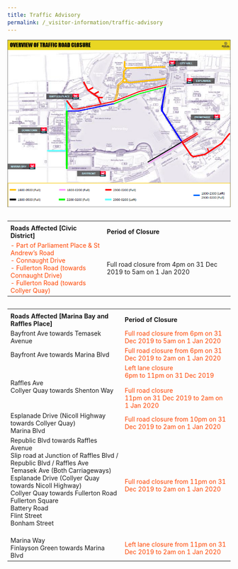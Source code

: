 ```yaml
---
title: Traffic Advisory
permalink: /_visitor-information/traffic-advisory
---
```


<a href="https://www.police.gov.sg/Media-Room/News/20191220_OTHERS_Security_and_Traffic_Arrangements_for_the_MBSC2020"> <img src="/images/road-closure-map.png" /></a>

<table class="table-v">

<table style="width:100%">

<tr>
    <td> 
<tr>
    <td>
     <b>Roads Affected [Civic District] </b>
     <br>
    </td>
    <td>
      <b>Period of Closure</b>
<tr>    
    <td>
     <font color="orangered">- Part of Parliament Place & St Andrew’s Road<br>- Connaught Drive<br>- Fullerton Road 
(towards Connaught Drive)<br>- Fullerton Road (towards Collyer Quay)</font>
     <br>
    </td>
    <td>
      Full road closure from 4pm on 31 Dec 2019 to 5am on 1 Jan 2020
      <br>
     </td>
    </tr>

<table class="table-v">

<table style="width:100%">
   
<tr>
    <td>
<tr>
    <td>
     <b>Roads Affected [Marina Bay and Raffles Place]</b>
     <br>
    </td>
    <td>
      <b>Period of Closure</b>
<tr>
    <td>
     Bayfront Ave towards Temasek Avenue
     <br>
    </td>
    <td>
      <font color="orangered">Full road closure from 6pm on 31 Dec 2019 to 5am on 1 Jan 2020</font>
<tr>
    <td>
     Bayfront Ave towards Marina Blvd
     <br>
    </td>
    <td>
      <font color="orangered">Full road closure from 6pm on 31 Dec 2019 to 2am on 1 Jan 2020</font>
<tr>
    <td>
     Raffles Ave<br>Collyer Quay towards Shenton Way
     <br>
    </td>
    <td>
      <font color="orangered">Left lane closure<br>6pm to 11pm on 31 Dec 2019<br><br>Full road closure<br>11pm on 31 Dec 2019 to 2am on 1 Jan 2020
</font>
<tr>
    <td>
     Esplanade Drive (Nicoll Highway towards Collyer Quay)<br>Marina Blvd
     <br>
    </td>
    <td>
      <font color="orangered">Full road closure from 10pm on 31 Dec 2019 to 2am on 1 Jan 2020</font>
<tr>
    <td>
     Republic Blvd towards Raffles Avenue<br>Slip road at Junction of Raffles Blvd / Republic Blvd / Raffles Ave<br>Temasek Ave (Both Carriageways)<br>Esplanade Drive (Collyer Quay towards Nicoll Highway)<br>Collyer Quay towards Fullerton Road<br>Fullerton Square<br>Battery Road<br>Flint Street<br>Bonham Street<br>
     <br>
    </td>
    <td>
      <font color="orangered">Full road closure from 11pm on 31 Dec 2019 to 2am on 1 Jan 2020</font>
<tr>
    <td>
     Marina Way<br>Finlayson Green towards Marina Blvd
     <br>
    </td>
    <td>
      <font color="orangered">Left lane closure from 11pm on 31 Dec 2019 to 2am on 1 Jan 2020</font>
      <br>
     </td>
    </tr>

